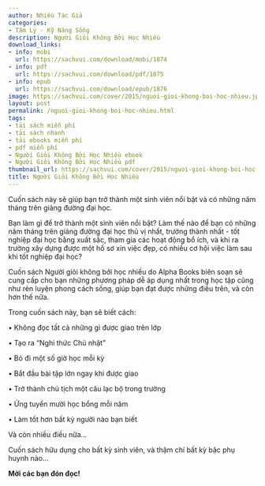 ```yaml
---
author: Nhiều Tác Giả
categories:
- Tâm Lý - Kỹ Năng Sống
description: Người Giỏi Không Bởi Học Nhiều
download_links:
- info: mobi
  url: https://sachvui.com/download/mobi/1874
- info: pdf
  url: https://sachvui.com/download/pdf/1875
- info: epub
  url: https://sachvui.com/download/epub/1876
image: https://sachvui.com/cover/2015/nguoi-gioi-khong-boi-hoc-nhieu.jpg
layout: post
permalink: /nguoi-gioi-khong-boi-hoc-nhieu.html
tags:
- tải sách miễn phí
- tải sách nhanh
- tải ebooks miễn phí
- pdf miễn phí
- Người Giỏi Không Bởi Học Nhiều ebook
- Người Giỏi Không Bởi Học Nhiều pdf
thumbnail_url: https://sachvui.com/cover/2015/nguoi-gioi-khong-boi-hoc-nhieu.jpg
title: Người Giỏi Không Bởi Học Nhiều
---
```


 <div class="item-desc text-justify"> <p>Cuốn sách này sẽ giúp bạn trở thành một sinh viên nổi bật và có những năm tháng trên giảng đường đại học.</p><p>Bạn làm gì để trở thành một sinh viên nổi bật? Làm thế nào để bạn có những năm tháng trên giảng đường đại học thú vị nhất, trưởng thành nhất - tốt nghiệp đại học bằng xuất sắc, tham gia các hoạt động bổ ích, và khi ra trường xây dựng được một hồ sơ xin việc đẹp, có nhiều cơ hội việc làm sau khi tốt nghiệp đại học?</p><p>Cuốn sách Người giỏi không bởi học nhiều do Alpha Books biên soạn sẽ cung cấp cho bạn những phương pháp dễ áp dụng nhất trong học tập cũng như rèn luyện phong cách sống, giúp bạn đạt được những điều trên, và còn hơn thế nữa.</p><p>Trong cuốn sách này, bạn sẽ biết cách:</p><p>• Không đọc tất cả những gì được giao trên lớp</p><p>• Tạo ra “Nghi thức Chủ nhật”</p><p>• Bỏ đi một số giờ học mỗi kỳ</p><p>• Bắt đầu bài tập lớn ngay khi được giao</p><p>• Trở thành chủ tịch một câu lạc bộ trong trường</p><p>• Ứng tuyển mười học bổng mỗi năm</p><p>• Làm tốt hơn bất kỳ người nào bạn biết</p><p>Và còn nhiều điều nữa…</p><p>Cuốn sách hữu dụng cho bất kỳ sinh viên, và thậm chí bất kỳ bậc phụ huynh nào...</p><p><strong>Mời các bạn đón đọc!</strong></p><p> </p> </div>